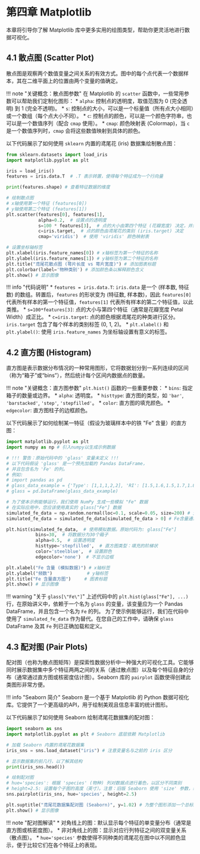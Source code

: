 # 第四章 Matplotlib

本章将引导你了解 Matplotlib 库中更多实用的绘图类型，帮助你更灵活地进行数据可视化。

## 4.1 散点图 (Scatter Plot)

散点图是观察两个数值变量之间关系的有效方式。图中的每个点代表一个数据样本，其在二维平面上的位置由两个变量的值确定。

!!! note "关键概念：散点图参数"
    在 Matplotlib 的 `scatter` 函数中，一些常用参数可以帮助我们定制化图形：
    *   `alpha`: 控制点的透明度，取值范围为 0 (完全透明) 到 1 (完全不透明)。
    *   `s`: 控制点的大小，可以是一个标量值（所有点大小相同）或一个数组（每个点大小不同）。
    *   `c`: 控制点的颜色，可以是一个颜色字符串，也可以是一个数值序列（配合 `cmap` 使用）。
    *   `cmap`: 颜色映射表 (Colormap)，当 `c` 是一个数值序列时，`cmap` 会将这些数值映射到具体的颜色。

以下代码展示了如何使用 `sklearn` 内置的鸢尾花 (iris) 数据集绘制散点图：

```python
from sklearn.datasets import load_iris
import matplotlib.pyplot as plt

iris = load_iris()
features = iris.data.T  # .T 表示转置，使得每个特征成为一个行向量

print(features.shape) # 查看特征数据的维度

# 绘制散点图
# x轴使用第一个特征 (features[0])
# y轴使用第二个特征 (features[1])
plt.scatter(features[0], features[1],
            alpha=0.2,  # 设置点的透明度
            s=100 * features[3],  # 点的大小由第四个特征 (花瓣宽度) 决定，并乘以100以增强视觉效果
            c=iris.target,  # 点的颜色由鸢尾花的类别 (iris.target) 决定
            cmap='viridis')  # 使用 'viridis' 颜色映射表

# 设置坐标轴标签
plt.xlabel(iris.feature_names[0]) # x轴标签为第一个特征的名称
plt.ylabel(iris.feature_names[1]) # y轴标签为第二个特征的名称
plt.title("鸢尾花散点图 (萼片长度 vs 萼片宽度)") # 添加图表标题
plt.colorbar(label='物种类别') # 添加颜色条以解释颜色含义
plt.show() # 显示图像
```

!!! info "代码说明"
    *   `features = iris.data.T`: `iris.data` 是一个 (样本数, 特征数) 的数组。转置后，`features` 的形状变为 (特征数, 样本数)，因此 `features[0]` 代表所有样本的第一个特征值，`features[1]` 代表所有样本的第二个特征值，以此类推。
    *   `s=100*features[3]`: 点的大小与第四个特征（通常是花瓣宽度 Petal Width）成正比。
    *   `c=iris.target`: 点的颜色根据鸢尾花的种类进行区分。`iris.target` 包含了每个样本的类别标签 (0, 1, 2)。
    *   `plt.xlabel()` 和 `plt.ylabel()`: 使用 `iris.feature_names` 为坐标轴设置有意义的标签。

## 4.2 直方图 (Histogram)

直方图是表示数据分布情况的一种常用图形，它将数据划分到一系列连续的区间（称为“箱子”或“bins”），然后统计每个区间内数据点的数量。

!!! note "关键概念：直方图参数"
    `plt.hist()` 函数的一些重要参数：
    *   `bins`: 指定箱子的数量或边界。
    *   `alpha`: 透明度。
    *   `histtype`: 直方图的类型，如 `'bar'`, `'barstacked'`, `'step'`, `'stepfilled'`。
    *   `color`: 直方图的填充颜色。
    *   `edgecolor`: 直方图柱子的边框颜色。

以下代码展示了如何绘制某一特征（假设为玻璃样本中的铁 "Fe" 含量）的直方图：

```python
import matplotlib.pyplot as plt
import numpy as np # 引入numpy以生成示例数据

# !!! 警告：原始代码中的 'glass' 变量未定义 !!!
# 以下代码假设 'glass' 是一个预先加载的 Pandas DataFrame，
# 并且包含名为 'Fe' 的列。
# 例如:
# import pandas as pd
# glass_data_example = {'Type': [1,1,1,2,2], 'RI': [1.5,1.6,1.5,1.7,1.8], 'Fe': [0.1,0.05,0.12,0.08,0.06]}
# glass = pd.DataFrame(glass_data_example)

# 为了使本示例能够运行，我们使用 NumPy 生成一些模拟 "Fe" 数据
# 在实际应用中，您应该使用真实的 glass["Fe"] 数据
simulated_fe_data = np.random.normal(loc=0.1, scale=0.05, size=200) # 生成均值为0.1，标准差为0.05的模拟数据
simulated_fe_data = simulated_fe_data[simulated_fe_data > 0] # Fe含量通常为正

plt.hist(simulated_fe_data,  # 使用模拟数据。原始代码为: glass["Fe"]
           bins=30,  # 将数据分为30个箱子
           alpha=0.5,  # 设置透明度
           histtype='stepfilled',  # 直方图类型：填充的阶梯状
           color='steelblue',  # 设置颜色
           edgecolor='none')  # 不显示边框

plt.xlabel("Fe 含量 (模拟数据)") # x轴标签
plt.ylabel("频数")             # y轴标签
plt.title("Fe 含量直方图")     # 图表标题
plt.show() # 显示图像
```

!!! warning "关于 `glass[\"Fe\"]`"
    上述代码中的 `plt.hist(glass["Fe"], ...)` 行，在原始讲义中，依赖于一个名为 `glass` 的变量，该变量应为一个 Pandas DataFrame，并且包含一个名为 `Fe` 的列。
    为了使示例能够运行，我们在代码中使用了 `simulated_fe_data` 作为替代。在您自己的工作中，请确保 `glass` DataFrame 及其 `Fe` 列已正确加载和定义。

## 4.3 配对图 (Pair Plots)

配对图（也称为散点图矩阵）是探索性数据分析中一种强大的可视化工具。它能够同时展示数据集中多个特征两两之间的关系（通过散点图）以及每个特征自身的分布（通常通过直方图或核密度估计图）。Seaborn 库的 `pairplot` 函数使得创建此类图形非常方便。

!!! info "Seaborn 简介"
    Seaborn 是一个基于 Matplotlib 的 Python 数据可视化库。它提供了一个更高级的API，用于绘制美观且信息丰富的统计图形。

以下代码展示了如何使用 Seaborn 绘制鸢尾花数据集的配对图：

```python
import seaborn as sns
import matplotlib.pyplot as plt # Seaborn 底层依赖 Matplotlib

# 加载 Seaborn 内置的鸢尾花数据集
iris_sns = sns.load_dataset("iris") # 注意变量名与之前的 iris 区分

# 显示数据集的前几行，以了解其结构
print(iris_sns.head())

# 绘制配对图
# hue='species': 根据 'species' (物种) 列对数据点进行着色，以区分不同类别
# height=2.5: 设置每个子图的高度（英寸）。注意：旧版 Seaborn 使用 'size' 参数，新版已改为 'height'。
sns.pairplot(iris_sns, hue='species', height=2.5)

plt.suptitle("鸢尾花数据集配对图 (Seaborn)", y=1.02) # 为整个图形添加一个总标题，y调整标题位置
plt.show() # 显示图像
```

!!! note "配对图解读"
    *   对角线上的图：默认显示每个特征的单变量分布（通常是直方图或核密度图）。
    *   非对角线上的图：显示对应行列特征之间的双变量关系（散点图）。
    *   `hue='species'` 参数使得不同种类的鸢尾花在图中以不同颜色显示，便于比较它们在各个特征上的表现。


